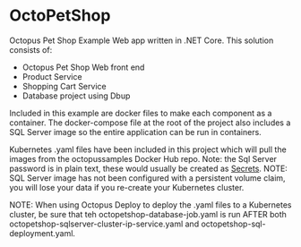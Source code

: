# OctoPetShop
Octopus Pet Shop Example Web app written in .NET Core.  This solution consists of:
 - Octopus Pet Shop Web front end
 - Product Service
 - Shopping Cart Service
 - Database project using Dbup

 Included in this example are docker files to make each component as a container.  The docker-compose file at the root of the project also includes a SQL Server image so the entire application can be run in containers.  

 Kubernetes .yaml files have been included in this project which will pull the images from the octopussamples Docker Hub repo.  Note: the Sql Server password is in plain text, these would usually be created as [Secrets](https://kubernetes.io/docs/concepts/configuration/secret/).  NOTE: SQL Server image has not been configured with a persistent volume claim, you will lose your data if you re-create your Kubernetes cluster.

 NOTE:  When using Octopus Deploy to deploy the .yaml files to a Kubernetes cluster, be sure that teh octopetshop-database-job.yaml is run AFTER both octopetshop-sqlserver-cluster-ip-service.yaml and octopetshop-sql-deployment.yaml.
